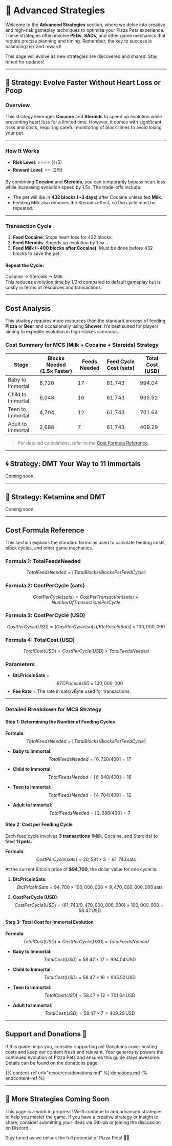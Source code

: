 # 🧠 Advanced Strategies

Welcome to the **Advanced Strategies** section, where we delve into creative and high-risk gameplay techniques to optimize your Pizza Pets experience. These strategies often involve **PEDs**, **SADs**, and other game mechanics that require precise planning and timing. Remember, the key to success is balancing risk and reward!

This page will evolve as new strategies are discovered and shared. Stay tuned for updates!

---

## 🚀 Strategy: Evolve Faster Without Heart Loss or Poop

### **Overview**

This strategy leverages **Cocaine** and **Steroids** to speed up evolution while preventing heart loss for a limited time. However, it comes with significant risks and costs, requiring careful monitoring of block times to avoid losing your pet.

---

### **How It Works**

- **Risk Level**: ⭐⭐⭐⭐ (4/5)  
- **Reward Level**: ⭐⭐ (2/5)

By combining **Cocaine** and **Steroids**, you can temporarily bypass heart loss while increasing evolution speed by 1.5x. The trade-offs include:

- The pet will die in **432 blocks (\~3 days)** after Cocaine unless fed **Milk**.
- Feeding Milk also removes the Steroids effect, so the cycle must be repeated.

---

### **Transaction Cycle**

1. **Feed Cocaine**: Stops heart loss for 432 blocks.
2. **Feed Steroids**: Speeds up evolution by 1.5x.
3. **Feed Milk (\~400 blocks after Cocaine)**: Must be done before 432 blocks to save the pet.

#### Repeat the Cycle:
Cocaine → Steroids → Milk.  
This reduces evolution time by 1/3rd compared to default gameplay but is costly in terms of resources and transactions.

---

## **Cost Analysis**

This strategy requires more resources than the standard process of feeding **Pizza** or **Beer** and occasionally using **Shower**. It’s best suited for players aiming to expedite evolution in high-stakes scenarios.

### Cost Summary for MCS (Milk + Cocaine + Steroids) Strategy

| **Stage**         | **Blocks Needed (1.5x Faster)** | **Feeds Needed** | **Feed Cycle Cost (sats)** | **Total Cost (USD)** |
|--------------------|---------------------------------|------------------|----------------------------|----------------------|
| Baby to Immortal   | 6,720                          | 17               | 61,743                     | 994.04              |
| Child to Immortal  | 6,048                          | 16               | 61,743                     | 935.52              |
| Teen to Immortal   | 4,704                          | 12               | 61,743                     | 701.64              |
| Adult to Immortal  | 2,688                          | 7                | 61,743                     | 409.29              |

> For detailed calculations, refer to the [Cost Formula Reference](#cost-formula-reference).

---

## 🌀 Strategy: DMT Your Way to 11 Immortals

Coming soon.

---

## 🐎 Strategy: Ketamine and DMT

Coming soon.

---

## **Cost Formula Reference**

This section explains the standard formulas used to calculate feeding costs, block cycles, and other game mechanics.

### Formula 1: TotalFeedsNeeded
$$TotalFeedsNeeded = ⌈ TotalBlocks / BlocksPerFeedCycle ⌉$$

### Formula 2: CostPerCycle (sats)
$$CostPerCycle (sats) = CostPerTransaction (sats) × NumberOfTransactionsPerCycle$$

### Formula 3: CostPerCycle (USD)
$$CostPerCycle (USD) = (CostPerCycle (sats) / BtcPriceInSats) × 100,000,000$$

### Formula 4: TotalCost (USD)
$$TotalCost (USD) = CostPerCycle (USD) × TotalFeedsNeeded$$

### Parameters
- **BtcPriceInSats** = $$BTC Price in USD × 100,000,000$$
- **Fee Rate** = The rate in sats/vByte used for transactions.

---

### Detailed Breakdown for MCS Strategy

#### Step 1: Determining the Number of Feeding Cycles

**Formula**:  
$$TotalFeedsNeeded = ⌈ TotalBlocks / BlocksPerFeedCycle ⌉$$

- **Baby to Immortal**:  
  $$TotalFeedsNeeded = ⌈ 6,720 / 400 ⌉ = 17$$

- **Child to Immortal**:  
  $$TotalFeedsNeeded = ⌈ 6,048 / 400 ⌉ = 16$$

- **Teen to Immortal**:  
  $$TotalFeedsNeeded = ⌈ 4,704 / 400 ⌉ = 12$$

- **Adult to Immortal**:  
  $$TotalFeedsNeeded = ⌈ 2,688 / 400 ⌉ = 7$$

#### Step 2: Cost per Feeding Cycle

Each feed cycle involves **3 transactions** (Milk, Cocaine, and Steroids) to feed **11 pets**:

**Formula**:  
$$CostPerCycle (sats) = 20,581 × 3 = 61,743 \, \text{sats}$$

At the current Bitcoin price of **$94,700**, the dollar value for one cycle is:

1. **BtcPriceInSats**:  
   $$BtcPriceInSats = 94,700 × 100,000,000 = 9,470,000,000,000 \, \text{sats}$$

2. **CostPerCycle (USD)**:  
   $$CostPerCycle (USD) = (61,743 / 9,470,000,000,000) × 100,000,000 = 58.47 \, \text{USD}$$

#### Step 3: Total Cost for Immortal Evolution

**Formula**:  
$$TotalCost (USD) = CostPerCycle (USD) × TotalFeedsNeeded$$

- **Baby to Immortal**:  
  $$TotalCost (USD) = 58.47 × 17 = 994.04 \, \text{USD}$$

- **Child to Immortal**:  
  $$TotalCost (USD) = 58.47 × 16 = 935.52 \, \text{USD}$$

- **Teen to Immortal**:  
  $$TotalCost (USD) = 58.47 × 12 = 701.64 \, \text{USD}$$

- **Adult to Immortal**:  
  $$TotalCost (USD) = 58.47 × 7 = 409.29 \, \text{USD}$$

---

## Support and Donations 💖

If this guide helps you, consider supporting us! Donations cover hosting costs and keep our content fresh and relevant. Your generosity powers the continued evolution of Pizza Pets and ensures this guide stays awesome. Details can be found on the donations page.

{% content-ref url="resources/donations.md" %}
[donations.md](resources/donations.md)
{% endcontent-ref %}

---

## 🐾 More Strategies Coming Soon

This page is a work in progress! We’ll continue to add advanced strategies to help you master the game. If you have a creative strategy or insight to share, consider submitting your ideas via GitHub or joining the discussion on Discord.

Stay tuned as we unlock the full potential of Pizza Pets! 🍕🐾